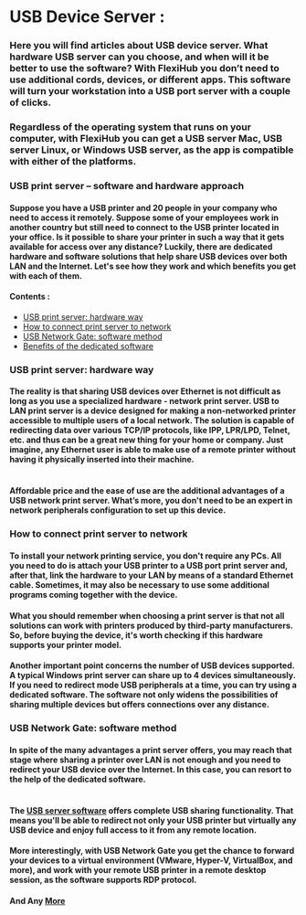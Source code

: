 # USB Device Server :
### Here you will find articles about USB device server. What hardware USB server can you choose, and when will it be better to use the software? With FlexiHub you don’t need to use additional cords, devices, or different apps. This software will turn your workstation into a USB port server with a couple of clicks.
### Regardless of the operating system that runs on your computer, with FlexiHub you can get a USB server Mac, USB server Linux, or Windows USB server, as the app is compatible with either of the platforms.

### USB print server – software and hardware approach
#### Suppose you have a USB printer and 20 people in your company who need to access it remotely. Suppose some of your employees work in another country but still need to connect to the USB printer located in your office. Is it possible to share your printer in such a way that it gets available for access over any distance? Luckily, there are dedicated hardware and software solutions that help share USB devices over both LAN and the Internet. Let's see how they work and which benefits you get with each of them.

#### Contents :
* [USB print server: hardware way](https://www.usbwebserver.net/articles/usb-print-server/#1)
* [How to connect print server to network](https://www.usbwebserver.net/articles/usb-print-server/#2)
* [USB Network Gate: software method](https://www.usbwebserver.net/articles/usb-print-server/#3)
* [Benefits of the dedicated software](https://www.usbwebserver.net/articles/usb-print-server/#4)

### USB print server: hardware way
#### The reality is that sharing USB devices over Ethernet is not difficult as long as you use a specialized hardware - network print server. USB to LAN print server is a device designed for making a non-networked printer accessible to multiple users of a local network. The solution is capable of redirecting data over various TCP/IP protocols, like IPP, LPR/LPD, Telnet, etc. and thus can be a great new thing for your home or company. Just imagine, any Ethernet user is able to make use of a remote printer without having it physically inserted into their machine.

<center><img href="https://www.usbwebserver.net/images/upload/ung/articles/usb/usb_print_server.jpg"></center>

#### Affordable price and the ease of use are the additional advantages of a USB network print server. What’s more, you don't need to be an expert in network peripherals configuration to set up this device.

### How to connect print server to network
#### To install your network printing service, you don't require any PCs. All you need to do is attach your USB printer to a USB port print server and, after that, link the hardware to your LAN by means of a standard Ethernet cable. Sometimes, it may also be necessary to use some additional programs coming together with the device.
#### What you should remember when choosing a print server is that not all solutions can work with printers produced by third-party manufacturers. So, before buying the device, it's worth checking if this hardware supports your printer model.
#### Another important point concerns the number of USB devices supported. A typical Windows print server can share up to 4 devices simultaneously. If you need to redirect mode USB peripherals at a time, you can try using a dedicated software. The software not only widens the possibilities of sharing multiple devices but offers connections over any distance.

### USB Network Gate: software method
#### In spite of the many advantages a print server offers, you may reach that stage where sharing a printer over LAN is not enough and you need to redirect your USB device over the Internet. In this case, you can resort to the help of the dedicated software.

<center><img href="https://www.usbwebserver.net/images/upload/ung/articles/usb/usb_network_gate%20(1).png"></center>

#### The [USB server software](https://www.usbwebserver.net/) offers complete USB sharing functionality. That means you'll be able to redirect not only your USB printer but virtually any USB device and enjoy full access to it from any remote location.
#### More interestingly, with USB Network Gate you get the chance to forward your devices to a virtual environment (VMware, Hyper-V, VirtualBox, and more), and work with your remote USB printer in a remote desktop session, as the software supports RDP protocol.
#### And Any [More](https://www.usbwebserver.net/articles/wireless-print-server/)






